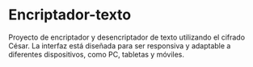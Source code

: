 # Encriptador-texto
Proyecto de encriptador y desencriptador de texto utilizando el cifrado César. La interfaz está diseñada para ser responsiva y adaptable a diferentes dispositivos, como PC, tabletas y móviles.
